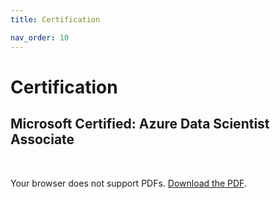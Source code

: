 ```yaml
---
title: Certification

nav_order: 10
---
```


# Certification

<!-- A list of technical and professional certifications I’ve earned, demonstrating my continuous learning and expertise in data science, machine learning, and AI. -->


## Microsoft Certified: Azure Data Scientist Associate

<br>
<!-- ![](https://www.hugobarona.com/dp-100-study-guide/featured-image.png) -->


<object data="/files/microsoft_certificate.pdf" type="application/pdf" width="100%" height="600px">
  <p>Your browser does not support PDFs.
  <a href="/files/microsoft_certificate.pdf">Download the PDF</a>.</p>
</object>

<!-- ## 🧠 AI & Machine Learning

- **DeepLearning.AI – Neural Networks and Deep Learning**  
  Coursera · Completed: Jan 2024  
  [View Certificate](https://coursera.org/verify/your-cert-link){: .btn }

- **Google Cloud – ML with TensorFlow on GCP Specialization**  
  Coursera · Completed: Dec 2023  
  [View Certificate](https://coursera.org/verify/your-cert-link){: .btn }



## 📊 Data Science & Python

- **IBM – Data Science Professional Certificate**  
  Coursera · Completed: Aug 2023  
  [View Certificate](https://coursera.org/verify/your-cert-link){: .btn }

- **Python for Data Science and AI**  
  IBM via Coursera · Completed: Jul 2023  
  [View Certificate](https://coursera.org/verify/your-cert-link){: .btn }

## 🧰 Tools & Cloud

- **AWS – Machine Learning Foundations**  
  AWS Training · Completed: Mar 2024  
  [View Certificate](https://aws.training/your-cert-link){: .btn }

- **Git & GitHub**  
  Udacity · Completed: Feb 2023  
  [View Certificate](https://udacity.com/verify/your-cert-link){: .btn }


## 📌 Additional Courses

- **SQL for Data Analysis** – Udemy  
- **Computer Vision with OpenCV** – Coursera  
- **Docker for Data Science** – DataCamp


> Want to know more? Feel free to reach out via [email](mailto:ankita.mungalpara@email.com) or visit my [LinkedIn](https://www.linkedin.com/in/your-profile).
 -->
